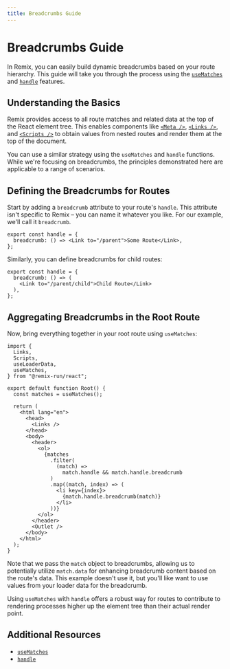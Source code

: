 ```yaml
---
title: Breadcrumbs Guide
---
```


# Breadcrumbs Guide

In Remix, you can easily build dynamic breadcrumbs based on your route hierarchy. This guide will take you through the process using the [`useMatches`][use-matches] and [`handle`][handle] features.

## Understanding the Basics

Remix provides access to all route matches and related data at the top of the React element tree. This enables components like [`<Meta />`][meta-component], [`<Links />`][links-component], and [`<Scripts />`][scripts-component] to obtain values from nested routes and render them at the top of the document.

You can use a similar strategy using the `useMatches` and `handle` functions. While we're focusing on breadcrumbs, the principles demonstrated here are applicable to a range of scenarios.

## Defining the Breadcrumbs for Routes

Start by adding a `breadcrumb` attribute to your route's `handle`. This attribute isn't specific to Remix – you can name it whatever you like. For our example, we'll call it `breadcrumb`.

```tsx filename=app/routes/parent.tsx
export const handle = {
  breadcrumb: () => <Link to="/parent">Some Route</Link>,
};
```

Similarly, you can define breadcrumbs for child routes:

```tsx filename=app/routes/parent.child.tsx
export const handle = {
  breadcrumb: () => (
    <Link to="/parent/child">Child Route</Link>
  ),
};
```

## Aggregating Breadcrumbs in the Root Route

Now, bring everything together in your root route using `useMatches`:

```tsx filename=app/root.tsx lines=[5,9,19-28]
import {
  Links,
  Scripts,
  useLoaderData,
  useMatches,
} from "@remix-run/react";

export default function Root() {
  const matches = useMatches();

  return (
    <html lang="en">
      <head>
        <Links />
      </head>
      <body>
        <header>
          <ol>
            {matches
              .filter(
                (match) =>
                  match.handle && match.handle.breadcrumb
              )
              .map((match, index) => (
                <li key={index}>
                  {match.handle.breadcrumb(match)}
                </li>
              ))}
          </ol>
        </header>
        <Outlet />
      </body>
    </html>
  );
}
```

Note that we pass the `match` object to breadcrumbs, allowing us to potentially utilize `match.data` for enhancing breadcrumb content based on the route's data. This example doesn't use it, but you'll like want to use values from your loader data for the breadcrumb.

Using `useMatches` with `handle` offers a robust way for routes to contribute to rendering processes higher up the element tree than their actual render point.

## Additional Resources

- [`useMatches`][use-matches]
- [`handle`][handle]

[use-matches]: ../hooks/use-matches
[handle]: ../route/handle
[meta-component]: ../components/meta
[links-component]: ../components/links
[scripts-component]: ../components/scripts
